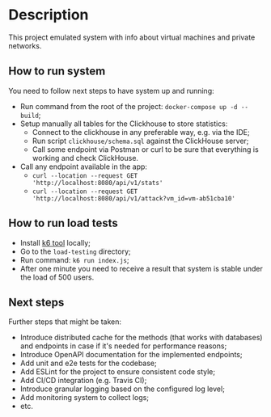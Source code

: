 # Description

This project emulated system with info about virtual machines and private networks.

## How to run system

You need to follow next steps to have system up and running:

- Run command from the root of the project: `docker-compose up -d --build`;
- Setup manually all tables for the Clickhouse to store statistics:
  - Connect to the clickhouse in any preferable way, e.g. via the IDE;
  - Run script `clickhouse/schema.sql` against the ClickHouse server;
  - Call some endpoint via Postman or curl to be sure that everything is working and check ClickHouse.
- Call any endpoint available in the app:
  - `curl --location --request GET 'http://localhost:8080/api/v1/stats'`
  - `curl --location --request GET 'http://localhost:8080/api/v1/attack?vm_id=vm-ab51cba10'`

## How to run load tests

- Install [k6 tool](https://k6.io/docs/getting-started/installation/) locally;
- Go to the `load-testing` directory;
- Run command: `k6 run index.js`;
- After one minute you need to receive a result that system is stable under the load of 500 users.

## Next steps

Further steps that might be taken:
- Introduce distributed cache for the methods (that works with databases) and endpoints in case if it's needed for performance reasons;
- Introduce OpenAPI documentation for the implemented endpoints;
- Add unit and e2e tests for the codebase;
- Add ESLint for the project to ensure consistent code style;
- Add CI/CD integration (e.g. Travis CI);
- Introduce granular logging based on the configured log level;
- Add monitoring system to collect logs;
- etc.